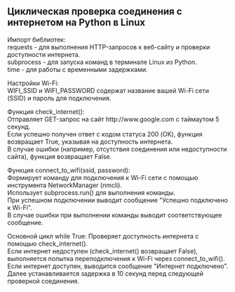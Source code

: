 <h2>Циклическая проверка соединения с интернетом на Python в Linux</h2>

<p>
  Импорт библиотек: <br>
  requests - для выполнения HTTP-запросов к веб-сайту и проверки доступности интернета.<br>
  subprocess - для запуска команд в терминале Linux из Python.<br>
  time - для работы с временными задержками.
</p>
<p>
  Настройки Wi-Fi:<br>
  WIFI_SSID и WIFI_PASSWORD содержат название вашей Wi-Fi сети (SSID) и пароль для подключения.
</p>
<p>
  Функция check_internet():<br>
  Отправляет GET-запрос на сайт http://www.google.com с таймаутом 5 секунд.<br>
  Если успешно получен ответ с кодом статуса 200 (OK), функция возвращает True, указывая на доступность интернета.<br>
  В случае ошибки (например, отсутствия соединения или недоступности сайта), функция возвращает False.
</p>
<p>
  Функция connect_to_wifi(ssid, password):<br>
  Формирует команду для подключения к Wi-Fi сети с помощью инструмента NetworkManager (nmcli).<br>
  Использует subprocess.run() для выполнения команды.<br>
  При успешном подключении выводит сообщение "Успешно подключено к Wi-Fi".<br>
  В случае ошибки при выполнении команды выводит соответствующее сообщение.
</p>
<p>
  Основной цикл while True:
  Проверяет доступность интернета с помощью check_internet().<br>
  Если интернет недоступен (check_internet() возвращает False), выполняется попытка переподключения к Wi-Fi через connect_to_wifi().<br>
  Если интернет доступен, выводится сообщение "Интернет подключено".<br>
  Далее устанавливается задержка в 10 секунд перед следующей проверкой соединения.
</p>




